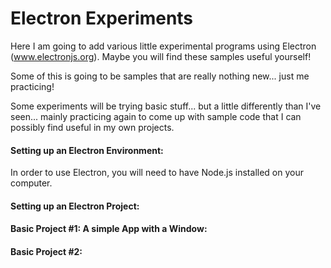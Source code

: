 # Electron Experiments
Here I am going to add various little experimental programs using Electron (www.electronjs.org). Maybe you will find these samples useful yourself!

Some of this is going to be samples that are really nothing new... just me practicing!

Some experiments will be trying basic stuff... but a little differently than I've seen... mainly practicing again to come up with sample code that I can possibly find useful in my own projects.

#### Setting up an Electron Environment:
In order to use Electron, you will need to have Node.js installed on your computer. 

#### Setting up an Electron Project:

#### Basic Project #1: A simple App with a Window:
#### Basic Project #2:
